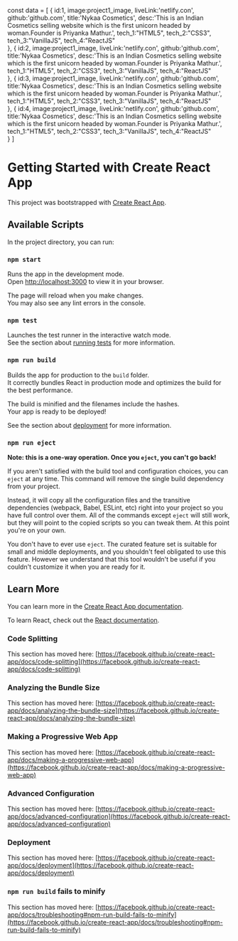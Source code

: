 const data = [
    {
        id:1,
        image:project1_image,
        liveLink:'netlify.con',
        github:'github.com',
        title:'Nykaa Cosmetics',
        desc:'This is an Indian Cosmetics selling website which is the first unicorn headed by woman.Founder is Priyanka Mathur.',
        tech_1:"HTML5",
        tech_2:"CSS3",
        tech_3:"VanillaJS",
        tech_4:"ReactJS"        
    },
    {
        id:2,
        image:project1_image,
        liveLink:'netlify.con',
        github:'github.com',
        title:'Nykaa Cosmetics',
        desc:'This is an Indian Cosmetics selling website which is the first unicorn headed by woman.Founder is Priyanka Mathur.',
        tech_1:"HTML5",
        tech_2:"CSS3",
        tech_3:"VanillaJS",
        tech_4:"ReactJS"        
    },
    {
        id:3,
        image:project1_image,
        liveLink:'netlify.con',
        github:'github.com',
        title:'Nykaa Cosmetics',
        desc:'This is an Indian Cosmetics selling website which is the first unicorn headed by woman.Founder is Priyanka Mathur.',
        tech_1:"HTML5",
        tech_2:"CSS3",
        tech_3:"VanillaJS",
        tech_4:"ReactJS"        
    },
    {
        id:4,
        image:project1_image,
        liveLink:'netlify.con',
        github:'github.com',
        title:'Nykaa Cosmetics',
        desc:'This is an Indian Cosmetics selling website which is the first unicorn headed by woman.Founder is Priyanka Mathur.',
        tech_1:"HTML5",
        tech_2:"CSS3",
        tech_3:"VanillaJS",
        tech_4:"ReactJS"        
    }
]






















# Getting Started with Create React App

This project was bootstrapped with [Create React App](https://github.com/facebook/create-react-app).

## Available Scripts

In the project directory, you can run:

### `npm start`

Runs the app in the development mode.\
Open [http://localhost:3000](http://localhost:3000) to view it in your browser.

The page will reload when you make changes.\
You may also see any lint errors in the console.

### `npm test`

Launches the test runner in the interactive watch mode.\
See the section about [running tests](https://facebook.github.io/create-react-app/docs/running-tests) for more information.

### `npm run build`

Builds the app for production to the `build` folder.\
It correctly bundles React in production mode and optimizes the build for the best performance.

The build is minified and the filenames include the hashes.\
Your app is ready to be deployed!

See the section about [deployment](https://facebook.github.io/create-react-app/docs/deployment) for more information.

### `npm run eject`

**Note: this is a one-way operation. Once you `eject`, you can't go back!**

If you aren't satisfied with the build tool and configuration choices, you can `eject` at any time. This command will remove the single build dependency from your project.

Instead, it will copy all the configuration files and the transitive dependencies (webpack, Babel, ESLint, etc) right into your project so you have full control over them. All of the commands except `eject` will still work, but they will point to the copied scripts so you can tweak them. At this point you're on your own.

You don't have to ever use `eject`. The curated feature set is suitable for small and middle deployments, and you shouldn't feel obligated to use this feature. However we understand that this tool wouldn't be useful if you couldn't customize it when you are ready for it.

## Learn More

You can learn more in the [Create React App documentation](https://facebook.github.io/create-react-app/docs/getting-started).

To learn React, check out the [React documentation](https://reactjs.org/).

### Code Splitting

This section has moved here: [https://facebook.github.io/create-react-app/docs/code-splitting](https://facebook.github.io/create-react-app/docs/code-splitting)

### Analyzing the Bundle Size

This section has moved here: [https://facebook.github.io/create-react-app/docs/analyzing-the-bundle-size](https://facebook.github.io/create-react-app/docs/analyzing-the-bundle-size)

### Making a Progressive Web App

This section has moved here: [https://facebook.github.io/create-react-app/docs/making-a-progressive-web-app](https://facebook.github.io/create-react-app/docs/making-a-progressive-web-app)

### Advanced Configuration

This section has moved here: [https://facebook.github.io/create-react-app/docs/advanced-configuration](https://facebook.github.io/create-react-app/docs/advanced-configuration)

### Deployment

This section has moved here: [https://facebook.github.io/create-react-app/docs/deployment](https://facebook.github.io/create-react-app/docs/deployment)

### `npm run build` fails to minify

This section has moved here: [https://facebook.github.io/create-react-app/docs/troubleshooting#npm-run-build-fails-to-minify](https://facebook.github.io/create-react-app/docs/troubleshooting#npm-run-build-fails-to-minify)
